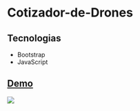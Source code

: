 # Cotizador-de-Drones

## Tecnologias
* Bootstrap
* JavaScript

## [Demo](https://silly-bhabha-e82b05.netlify.app/)

<img src="https://github.com/navidev0/Cotizador-de-Drones/blob/master/assets/img/portadagithub.png" >
